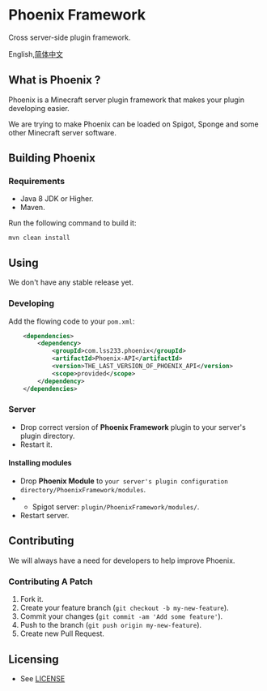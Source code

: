 # Phoenix Framework

Cross server-side plugin framework.

English,[简体中文](README.zhcn.md)

## What is Phoenix ?

Phoenix is a Minecraft server plugin framework that makes your plugin developing easier.

We are trying to make Phoenix can be loaded on Spigot, Sponge and some other Minecraft server software.
## Building Phoenix

### Requirements

- Java 8 JDK or Higher.
- Maven.

Run the following command to build it:

`mvn clean install`

## Using

We don't have any stable release yet.

### Developing

Add the flowing code to your `pom.xml`:

```xml
    <dependencies>
        <dependency>
            <groupId>com.lss233.phoenix</groupId>
            <artifactId>Phoenix-API</artifactId>
            <version>THE_LAST_VERSION_OF_PHOENIX_API</version>
            <scope>provided</scope>
        </dependency>
    </dependencies>
```

### Server

* Drop correct version of **Phoenix Framework** plugin to your server's plugin directory.
* Restart it.

#### Installing modules

* Drop **Phoenix Module** to `your server's plugin configuration directory/PhoenixFramework/modules`.
* * Spigot server: `plugin/PhoenixFramework/modules/`.
* Restart server.

## Contributing

We will always have a need for developers to help improve Phoenix.

### Contributing A Patch

1. Fork it.
2. Create your feature branch (`git checkout -b my-new-feature`).
3. Commit your changes (`git commit -am 'Add some feature'`).
4. Push to the branch (`git push origin my-new-feature`).
5. Create new Pull Request.

## Licensing

* See [LICENSE](LICENSE)


